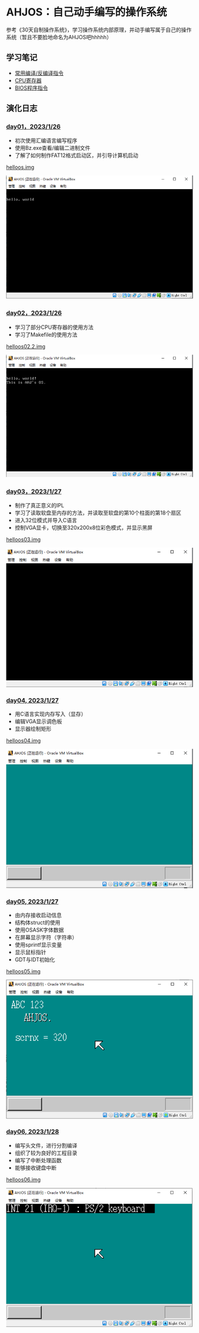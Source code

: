 # AHJOS：自己动手编写的操作系统
参考《30天自制操作系统》，学习操作系统内部原理，并动手编写属于自己的操作系统（暂且不要脸地命名为AHJOS吧hhhhh）
## 学习笔记
* [常用编译/反编译指令](markdown/sh_sample.md)
* [CPU寄存器](markdown/cpu_register.md)
* [BIOS程序指令](markdown/bios.md)

## 演化日志
### [**day01**，2023/1/26](day01/)
* 初次使用汇编语言编写程序
* 使用Bz.exe查看/编辑二进制文件
* 了解了如何制作FAT12格式启动区，并引导计算机启动

[helloos.img](day01/helloos.img)

![day01](markdown/imgs/log/day01.png)

### [**day02**，2023/1/26](day02/)
* 学习了部分CPU寄存器的使用方法
* 学习了Makefile的使用方法

[helloos02.2.img](day02/helloos02.2.img)

![day02](markdown/imgs/log/day02.png)

### [**day03**，2023/1/27](day03/)
* 制作了真正意义的IPL
* 学习了读取软盘至内存的方法，并读取至软盘的第10个柱面的第18个扇区
* 进入32位模式并导入C语言
* 控制VGA显卡，切换至320x200x8位彩色模式，并显示黑屏

[helloos03.img](day03/helloos03.img)

![day03](markdown/imgs/log/day03.png)

### [**day04**, 2023/1/27](day04/)
* 用C语言实现内存写入（显存）
* 编辑VGA显示调色板
* 显示器绘制矩形

[helloos04.img](day04/helloos04.img)

![day04](markdown/imgs/log/day04.png)

### [**day05**, 2023/1/27](day05/)
* 由内存接收启动信息
* 结构体struct的使用
* 使用OSASK字体数据
* 在屏幕显示字符（字符串）
* 使用sprintf显示变量
* 显示鼠标指针
* GDT与IDT初始化
  
[helloos05.img](day05/helloos05.img)

![day05](markdown/imgs/log/day05.png)

### [**day06**, 2023/1/28](day06/)
* 编写头文件，进行分割编译
* 组织了较为良好的工程目录
* 编写了中断处理函数
* 能够接收键盘中断

[helloos06.img](day06/helloos06.img)

![day06](markdown/imgs/log/day06.png)
